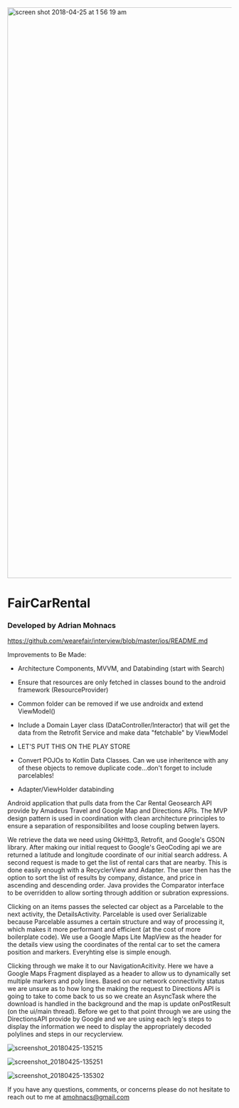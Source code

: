 <img width="1280" alt="screen shot 2018-04-25 at 1 56 19 am" src="https://user-images.githubusercontent.com/7444521/39235864-f0848110-482b-11e8-9b96-bd5c5f06301a.png">

# FairCarRental
### Developed by Adrian Mohnacs
https://github.com/wearefair/interview/blob/master/ios/README.md

Improvements to Be Made:

* Architecture Components, MVVM, and Databinding (start with Search)
* Ensure that resources are only fetched in classes bound to the android framework (ResourceProvider)
* Common folder can be removed if we use androidx and extend ViewModel()
* Include a Domain Layer class (DataController/Interactor) that will get the data from the Retrofit Service and make data "fetchable" by ViewModel

* LET'S PUT THIS ON THE PLAY STORE
* Convert POJOs to Kotlin Data Classes. Can we use inheritence with any of these objects to remove duplicate code...don't forget to include parcelables!
* Adapter/ViewHolder databinding

Android application that pulls data from the Car Rental Geosearch API provide by Amadeus Travel and Google Map  and Directions APIs.  The MVP design pattern is used in coordination with clean architecture principles to ensure a separation of responsibilites and loose coupling betwen layers.

We retrieve the data we need using OkHttp3, Retrofit, and Google's GSON library.  After making our initial request to Google's GeoCoding api we are returned a latitude and longitude coordinate of our initial search address.  A second request is made to get the list of rental cars that are nearby.  This is done easily enough with a RecyclerView and Adapter.  The user then has the option to sort the list of results by company, distance, and price in ascending and descending order.  Java provides the Comparator interface to be overridden to allow sorting through addition or subration expressions.

Clicking on an items passes the selected car object as a Parcelable to the next activity, the DetailsActivity.  Parcelable is used over Serializable because Parcelable assumes a certain structure and way of processing it, which makes it more performant and efficient (at the cost of more boilerplate code).  We use a Google Maps Lite MapView as the header for the details view using the coordinates of the rental car to set the camera position and markers.  Everyhting else is simple enough.

Clicking through we make it to our NavigationAcitivity.  Here we have a Google Maps Fragment displayed as a header to allow us to dynamically set multiple markers and poly lines.  Based on our network connectivity status we are unsure as to how long the making the request to Directions API is going to take to come back to us so we create an AsyncTask where the download is handled in the background and the map is update onPostResult (on the ui/main thread).  Before we get to that point through we are using the DirectionsAPI provide by Google and we are using each leg's steps to display the information we need to display the appropriately decoded polylines and steps in our recyclerview.  

![screenshot_20180425-135215](https://user-images.githubusercontent.com/7444521/39272594-33548872-4891-11e8-9675-9d86b034ef30.png)

![screenshot_20180425-135251](https://user-images.githubusercontent.com/7444521/39272600-3a00edc8-4891-11e8-9143-5c6b7e9cb660.png)

![screenshot_20180425-135302](https://user-images.githubusercontent.com/7444521/39272641-55ba97b2-4891-11e8-8178-7014eb198f9d.png)

If you have any questions, comments, or concerns please do not hesitate to reach out to me at amohnacs@gmail.com

